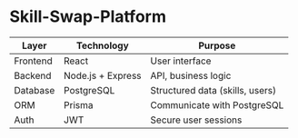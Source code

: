 # Skill-Swap-Platform

| Layer    | Technology          | Purpose                         |
| -------- | ------------------- | ------------------------------- |
| Frontend | React               | User interface                  |
| Backend  | Node.js + Express   | API, business logic             |
| Database | PostgreSQL          | Structured data (skills, users) |
| ORM      | Prisma  | Communicate with PostgreSQL     |
| Auth     | JWT   | Secure user sessions            |
